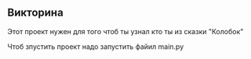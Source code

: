 ## Викторина 

Этот проект нужен для того чтоб ты узнал кто ты из сказки "Колобок"

Чтоб зпустить проект надо запустить файил main.py
